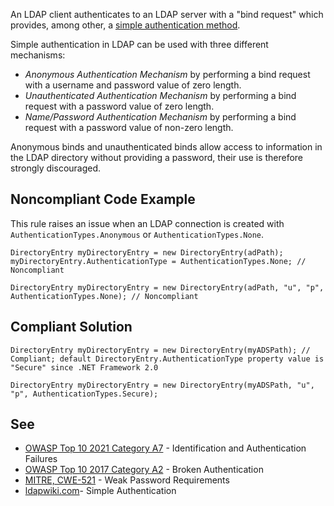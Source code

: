 An LDAP client authenticates to an LDAP server with a "bind request" which provides, among other, a [simple authentication method](https://ldapwiki.com/wiki/Simple%20Authentication).
 
Simple authentication in LDAP can be used with three different mechanisms:
 
- *Anonymous Authentication Mechanism* by performing a bind request with a username and password value of zero length.
- *Unauthenticated Authentication Mechanism* by performing a bind request with a password value of zero length.
- *Name/Password Authentication Mechanism* by performing a bind request with a password value of non-zero length.

Anonymous binds and unauthenticated binds allow access to information in the LDAP directory without providing a password, their use is therefore strongly discouraged.
 
## Noncompliant Code Example
 
This rule raises an issue when an LDAP connection is created with `AuthenticationTypes.Anonymous` or `AuthenticationTypes.None`.

    DirectoryEntry myDirectoryEntry = new DirectoryEntry(adPath);
    myDirectoryEntry.AuthenticationType = AuthenticationTypes.None; // Noncompliant
    
    DirectoryEntry myDirectoryEntry = new DirectoryEntry(adPath, "u", "p", AuthenticationTypes.None); // Noncompliant

## Compliant Solution

    DirectoryEntry myDirectoryEntry = new DirectoryEntry(myADSPath); // Compliant; default DirectoryEntry.AuthenticationType property value is "Secure" since .NET Framework 2.0
    
    DirectoryEntry myDirectoryEntry = new DirectoryEntry(myADSPath, "u", "p", AuthenticationTypes.Secure);

## See

- [OWASP Top 10 2021 Category A7](https://owasp.org/Top10/A07_2021-Identification_and_Authentication_Failures/) - Identification and
  Authentication Failures
- [OWASP Top 10 2017 Category A2](https://www.owasp.org/index.php/Top_10-2017_A2-Broken_Authentication) - Broken Authentication
- [MITRE, CWE-521](https://cwe.mitre.org/data/definitions/521) - Weak Password Requirements
- [ldapwiki.com](https://ldapwiki.com/wiki/Simple%20Authentication)- Simple Authentication